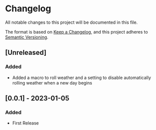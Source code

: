 # Changelog
All notable changes to this project will be documented in this file.

The format is based on [Keep a Changelog](https://keepachangelog.com/en/1.0.0/),
and this project adheres to [Semantic Versioning](https://semver.org/spec/v2.0.0.html).

## [Unreleased]

### Added

* Added a macro to roll weather and a setting to disable automatically rolling weather when a new day begins

## [0.0.1] - 2023-01-05

### Added

* First Release
